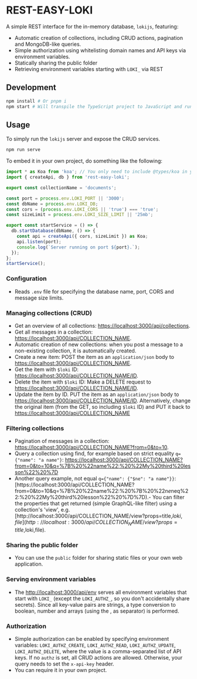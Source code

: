 # REST-EASY-LOKI

A simple REST interface for the in-memory database, `lokijs`, featuring:

- Automatic creation of collections, including CRUD actions, pagination and MongoDB-like queries.
- Simple authorization using whitelisting domain names and API keys via environment variables.
- Statically sharing the public folder
- Retrieving environment variables starting with `LOKI_` via REST

## Development

```bash
npm install # Or pnpm i
npm start # Will transpile the TypeScript project to JavaScript and run node on every change.
```

## Usage

To simply run the `lokijs` server and expose the CRUD services.

```bash
npm run serve
```

To embed it in your own project, do something like the following:

```ts
import * as Koa from 'koa'; // You only need to include @types/koa in your devDependencies, not Koa itself.
import { createApi, db } from 'rest-easy-loki';

export const collectionName = 'documents';

const port = process.env.LOKI_PORT || '3000';
const dbName = process.env.LOKI_DB;
const cors = (process.env.LOKI_CORS || 'true') === 'true';
const sizeLimit = process.env.LOKI_SIZE_LIMIT || '25mb';

export const startService = () => {
  db.startDatabase(dbName, () => {
    const api = createApi({ cors, sizeLimit }) as Koa;
    api.listen(port);
    console.log(`Server running on port ${port}.`);
  });
};
startService();
```

### Configuration

- Reads `.env` file for specifying the database name, port, CORS and message size limits.

### Managing collections (CRUD)

- Get an overview of all collections: [https://localhost:3000/api/collections](https://localhost:3000/api/collections).
- Get all messages in a collection: [https://localhost:3000/api/COLLECTION_NAME](https://localhost:3000/api/COLLECTION_NAME).
- Automatic creation of new collections: when you post a message to a non-existing collection, it is automatically created.
- Create a new item: POST the item as an `application/json` body to [https://localhost:3000/api/COLLECTION_NAME](https://localhost:3000/api/COLLECTION_NAME).
- Get the item with `$loki` ID: [https://localhost:3000/api/COLLECTION_NAME/ID](https://localhost:3000/api/COLLECTION_NAME/1).
- Delete the item with `$loki` ID: Make a DELETE request to [https://localhost:3000/api/COLLECTION_NAME/ID](https://localhost:3000/api/COLLECTION_NAME/1).
- Update the item by ID. PUT the item as an `application/json` body to [https://localhost:3000/api/COLLECTION_NAME/ID](https://localhost:3000/api/COLLECTION_NAME/ID). Alternatively, change the original item (from the GET, so including `$loki` ID) and PUT it back to [https://localhost:3000/api/COLLECTION_NAME](https://localhost:3000/api/COLLECTION_NAME)

### Filtering collections

- Pagination of messages in a collection: [https://localhost:3000/api/COLLECTION_NAME?from=0&to=10](https://localhost:3000/api/COLLECTION_NAME?from=0&to=10).
- Query a collection using find, for example based on strict equality `q={"name": "a name"}`: [https://localhost:3000/api/COLLECTION_NAME?from=0&to=10&q=%7B%20%22name%22:%20%22My%20third%20lesson%22%20%7D](https://localhost:3000/api/COLLECTION_NAME?from=0&to=10&q=%7B%20%22name%22:%20%22My%20third%20lesson%22%20%7D)
- Another query example, not equal `q={"name": {"$ne": "a name"}}`: [https://localhost:3000/api/COLLECTION_NAME?from=0&to=10&q=%7B%20%22name%22:%20%7B%20%22$ne%22:%20%22My%20third%20lesson%22%20%7D%7D](https://localhost:3000/api/COLLECTION_NAME?from=0&to=10&q=q=%7B%20%22name%22:%20%7B%20%22$neq%22:%20%22My%20third%20lesson%22%20%7D%7D).- You can filter the properties that get returned (simple GraphQL-like filter) using a collection's 'view', e.g. [http://localhost:3000/api/COLLECTION_NAME/view?props=title,$loki,file](http://localhost:3000/api/COLLECTION_NAME/view?props=title,$loki,file).

### Sharing the public folder

- You can use the `public` folder for sharing static files or your own web application.

### Serving environment variables

- The [http://localhost:3000/api/env](http://localhost:3000/api/env) serves all environment variables that start with `LOKI_` (except the `LOKI_AUTHZ_`, so you don't accidentally share secrets). Since all key-value pairs are strings, a type conversion to boolean, number and arrays (using the , as separator) is performed.

### Authorization

- Simple authorization can be enabled by specifying environment variables: `LOKI_AUTHZ_CREATE`, `LOKI_AUTHZ_READ`, `LOKI_AUTHZ_UPDATE`, `LOKI_AUTHZ_DELETE`, where the value is a comma-separated list of API keys. If no `authz` is set, all CRUD actions are allowed. Otherwise, your query needs to set the `x-api-key` header.
- You can require it in your own project.
